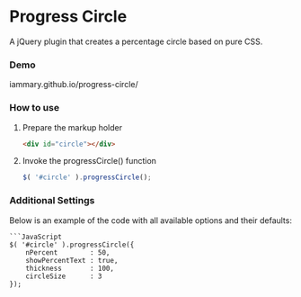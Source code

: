 Progress Circle
===============

A jQuery plugin that creates a percentage circle based on pure CSS.

### Demo

iammary.github.io/progress-circle/

### How to use

1. Prepare the markup holder

	```HTML
	<div id="circle"></div>
	```

2. Invoke the progressCircle() function

	```JavaScript
	$( '#circle' ).progressCircle();
	```

### Additional Settings

Below is an example of the code with all available options and their defaults:

	```JavaScript
	$( '#circle' ).progressCircle({
		nPercent        : 50,
		showPercentText : true,
		thickness       : 100,
		circleSize      : 3
	});
```

